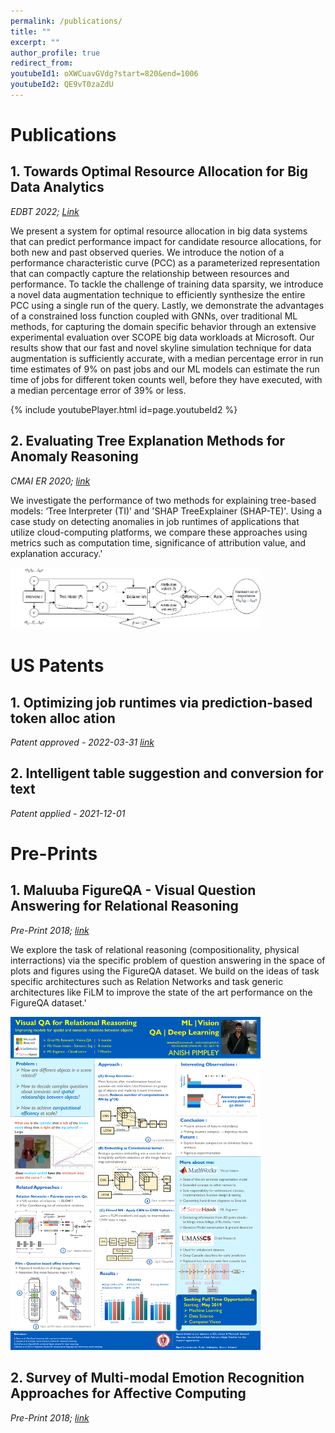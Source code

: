```yaml
---
permalink: /publications/
title: ""
excerpt: ""
author_profile: true
redirect_from: 
youtubeId1: oXWCuavGVdg?start=820&end=1006
youtubeId2: QE9vT0zaZdU
---
```


Publications
======

## 1. Towards Optimal Resource Allocation for Big Data Analytics
*EDBT 2022; [Link](https://openproceedings.org/2022/conf/edbt/paper-78.pdf)*    

We present a system for optimal resource allocation in big data systems that can predict performance impact for candidate resource allocations, for both new and past observed queries. We introduce the notion of a performance characteristic curve (PCC) as a parameterized representation that can compactly capture the relationship between resources and performance. To tackle the challenge of training data sparsity, we introduce a novel data augmentation technique to efficiently synthesize the entire PCC using a single run of the query. Lastly, we demonstrate the advantages of a constrained loss function coupled with GNNs, over traditional ML methods, for capturing the domain specific behavior through an extensive experimental evaluation over SCOPE big data workloads at Microsoft. Our results show that our fast and novel skyline simulation technique for data augmentation is sufficiently accurate, with a median percentage error in run time estimates of 9% on past jobs and our ML models can estimate the run time of jobs for different token counts well, before they have executed, with a median percentage error of 39% or less.

{% include youtubePlayer.html id=page.youtubeId2 %}

## 2. Evaluating Tree Explanation Methods for Anomaly Reasoning
*CMAI ER 2020; [link](https://arxiv.org/pdf/2010.06734.pdf)*          

We investigate the performance of two methods for explaining tree-based models: ‘Tree Interpreter (TI)’ and 'SHAP TreeExplainer (SHAP-TE)'. Using a case study on detecting anomalies in job runtimes of applications that utilize cloud-computing platforms, we compare these approaches using metrics such as computation time, significance of attribution value, and explanation accuracy.'

<img src="https://raw.githubusercontent.com/AnishPimpley/anishpimpley.github.io/master/media/cmai_poster.png" alt="model arch explainer" width="400"/>

US Patents
======

## 1. Optimizing job runtimes via prediction-based token alloc ation
*Patent approved - 2022-03-31 [link](https://patents.google.com/patent/US20220100763A1/en)*

## 2. Intelligent table suggestion and conversion for text
*Patent applied - 2021-12-01*

Pre-Prints
======

## 1. Maluuba FigureQA - Visual Question Answering for Relational Reasoning
*Pre-Print 2018; [link](https://gshruti95.github.io/VQA.pdf)*          

We explore the task of relational reasoning (compositionality, physical interractions) via the specific problem of question answering in the space of plots and figures using the FigureQA dataset. We build on the ideas of task specific architectures such as Relation Networks and task generic architectures like FiLM to improve the state of the art performance on the FigureQA dataset.'

<img src="https://raw.githubusercontent.com/AnishPimpley/anishpimpley.github.io/master/media/poster_maluuba_resized.jpg" alt="Poster Maluuba VQA" width="400"/>

## 2. Survey of Multi-modal Emotion Recognition Approaches for Affective Computing
*Pre-Print 2018; [link](https://github.com/AnishPimpley/anishpimpley.github.io/blob/master/media/A%20Review%20of%20Multi-Modal%20Emotion%20Recognition.pdf)*